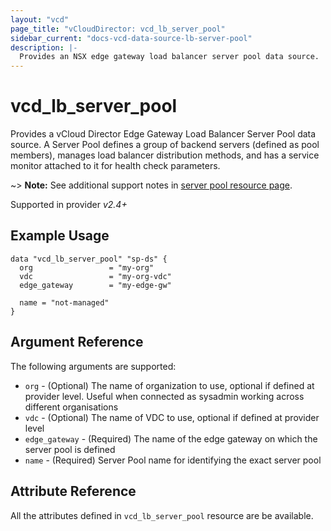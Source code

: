 ```yaml
---
layout: "vcd"
page_title: "vCloudDirector: vcd_lb_server_pool"
sidebar_current: "docs-vcd-data-source-lb-server-pool"
description: |-
  Provides an NSX edge gateway load balancer server pool data source.
---
```


# vcd\_lb\_server\_pool

Provides a vCloud Director Edge Gateway Load Balancer Server Pool data source. A Server Pool defines
a group of backend servers (defined as pool members), manages load balancer distribution methods, and has a service 
monitor attached to it for health check parameters.

~> **Note:** See additional support notes in [server pool resource page](/docs/providers/vcd/r/lb_server_pool.html).

Supported in provider *v2.4+*

## Example Usage

```hcl
data "vcd_lb_server_pool" "sp-ds" {
  org                 = "my-org"
  vdc                 = "my-org-vdc"
  edge_gateway        = "my-edge-gw"

  name = "not-managed"
}
```

## Argument Reference

The following arguments are supported:

* `org` - (Optional) The name of organization to use, optional if defined at provider level. Useful when connected as sysadmin working across different organisations
* `vdc` - (Optional) The name of VDC to use, optional if defined at provider level
* `edge_gateway` - (Required) The name of the edge gateway on which the server pool is defined
* `name` - (Required) Server Pool name for identifying the exact server pool

## Attribute Reference

All the attributes defined in `vcd_lb_server_pool` resource are be available.
